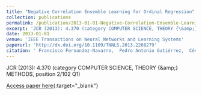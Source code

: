 ```yaml
---
title: "Negative Correlation Ensemble Learning for Ordinal Regression"
collection: publications
permalink: /publication/2013-01-01-Negative-Correlation-Ensemble-Learning-for-Ordinal-Regression
excerpt: 'JCR (2013): 4.370 (category COMPUTER SCIENCE, THEORY {\&amp;} METHODS, position 2/102 Q1)'
date: 2013-01-01
venue: 'IEEE Transactions on Neural Networks and Learning Systems'
paperurl: 'http://dx.doi.org/10.1109/TNNLS.2013.2268279'
citation: ' Francisco Fernandez-Navarro,  Pedro Antonio Gutiérrez,  César Hervás-Martínez,  Xin Yao, &quot;Negative Correlation Ensemble Learning for Ordinal Regression.&quot; IEEE Transactions on Neural Networks and Learning Systems, Vol.24(11), 2013, pp.1836--1849.'
---
```

JCR (2013): 4.370 (category COMPUTER SCIENCE, THEORY {\&amp;} METHODS, position 2/102 Q1)

[Access paper here](http://dx.doi.org/10.1109/TNNLS.2013.2268279){:target="_blank"}
